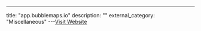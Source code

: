 ---
title: "app.bubblemaps.io"
description: ""
external_category: "Miscellaneous"
---[Visit Website](https://app.bubblemaps.io/eth)


